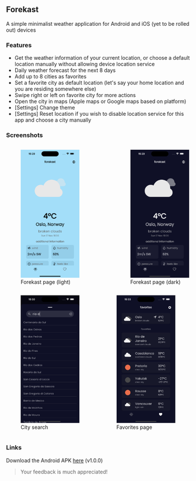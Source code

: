 ## Forekast

A simple minimalist weather application for Android and iOS (yet to be rolled out) devices

### Features

- Get the weather information of your current location, or choose a default location manually without allowing device location service
- Daily weather forecast for the next 8 days
- Add up to 8 cities as favorites
- Set a favorite city as default location (let's say your home location and you are residing somewhere else)
- Swipe right or left on favorite city for more actions
- Open the city in maps (Apple maps or Google maps based on platform)
- [Settings] Change theme
- [Settings] Reset location if you wish to disable location service for this app and choose a city manually

### Screenshots

<div style="display: flex; justify-content: space-between; flex-wrap: wrap;">
  <figure style="margin-right: 2px;">
    <img src="screenshots/screenshot_1.png" width="161.25" height="349.5">
    <figcaption>Forekast page (light)</figcaption>
  </figure>

  <figure style="margin-right: 2px;">
    <img src="screenshots/screenshot_2.png" width="161.25" height="349.5">
    <figcaption>Forekast page (dark)</figcaption>
  </figure>

  <figure style="margin-right: 2px;">
    <img src="screenshots/screenshot_3.png" width="161.25" height="349.5">
    <figcaption>City search</figcaption>
  </figure>

  <figure>
    <img src="screenshots/screenshot_4.png" width="161.25" height="349.5">
    <figcaption>Favorites page</figcaption>
  </figure>
</div>

### Links

Download the Android APK [here](https://github.com/Pragades-Rajagopal/forekast-app/releases/tag/v1.0.0) (v1.0.0)

> Your feedback is much appreciated!
